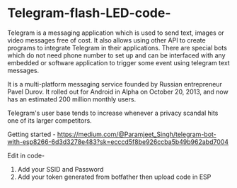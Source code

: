 # Telegram-flash-LED-code-
Telegram is a messaging application which is used to send text, images or video messages free of cost. It also allows using other API to create programs to integrate Telegram in their applications. There are special bots which do not need phone number to set up and can be interfaced with any embedded or software application to trigger some event using telegram text messages.

It is a multi-platform messaging service founded by Russian entrepreneur Pavel Durov. It rolled out for Android in Alpha on October 20, 2013, and now has an estimated 200 million monthly users.

Telegram's user base tends to increase whenever a privacy scandal hits one of its larger competitors.

Getting started - https://medium.com/@Paramjeet_Singh/telegram-bot-with-esp8266-6d3d3278e483?sk=ecccd5f8be926ccba5b49b962abd7004

Edit in code-
1. Add your SSID and Password
2. Add your token generated from botfather then
upload code in ESP
